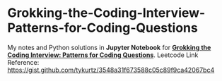 # Grokking-the-Coding-Interview-Patterns-for-Coding-Questions
My notes and Python solutions in **Jupyter Notebook** for [**Grokking the Coding Interview: Patterns for Coding Questions**](https://www.educative.io/courses/grokking-the-coding-interview).
Leetcode Link Reference: https://gist.github.com/tykurtz/3548a31f673588c05c89f9ca42067bc4
